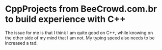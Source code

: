 # CppProjects from BeeCrowd.com.br to build experience with C++

The issue for me is that I think I am quite good on C++, while knowing on the other side of my mind that I am not.
My typing speed also needs to be increased a tad. 

